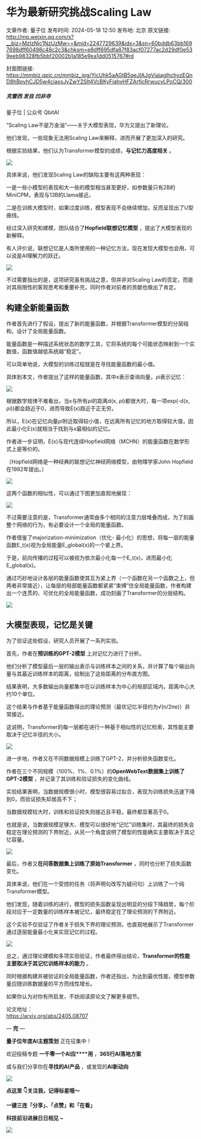 # 华为最新研究挑战Scaling Law

文章作者: 量子位
发布时间: 2024-05-18 12:50
发布地: 北京
原文链接: http://mp.weixin.qq.com/s?__biz=MzIzNjc1NzUzMw==&mid=2247729639&idx=3&sn=60bddb63bb1697698dff60498c48c2c3&chksm=e8dff695dfa87f83acf07277ac2d29df0e539eeb98328fb5bbf20002b1a185e9ea1dd0515767#rd

封面图链接: https://mmbiz.qpic.cn/mmbiz_jpg/YicUhk5aAGtB5qeJIAJgViaiaglhchyzEQnD8hBpvhCJD5w4ciaxsJyZwY2SIt4VcBKyFiahvHFZArficRrwucvLPoCQ/300

##### 克雷西 发自 凹非寺  
量子位 | 公众号 QbitAI

“Scaling Law不是万金油”——关于大模型表现，华为又提出了新理论。

他们发现，一些现象无法用Scaling Law来解释，进而开展了更加深入的研究。

根据实验结果，他们认为Transformer模型的成绩，**与记忆力高度相关** 。

![](https://mmbiz.qpic.cn/mmbiz_png/YicUhk5aAGtB5qeJIAJgViaiaglhchyzEQnXfTvMpdmFVoqeISWP8k0Niah6WM1lssxDY1GeEeeMVKMNFHfUyzsibMA/640?wx_fmt=png&from=appmsg)

具体来说，他们发现Scaling Law的缺陷主要有这两种表现：

一是一些小模型的表现和大一些的模型相当甚至更好，如参数量只有2B的MiniCPM，表现与13B的Llama接近。

二是在训练大模型时，如果过度训练，模型表现不会继续增加，反而呈现出了U型曲线。

经过深入研究和建模，团队结合了**Hopfield联想记忆模型** ，提出了大模型表现的新解释。

有人评价说，联想记忆是人类所使用的一种记忆方法，现在发现大模型也会用，可以说是AI理解力的跃迁。

![](https://mmbiz.qpic.cn/mmbiz_png/YicUhk5aAGtB5qeJIAJgViaiaglhchyzEQnCKQ0MISQny8ibEVeTTRrnpxLDk97lSz8FA5oeSkr3tYflSibMRrceQIA/640?wx_fmt=png&from=appmsg)

不过需要指出的是，这项研究虽有挑战之意，但并非对Scaling Law的否定，而是对其局限性的客观思考和重要补充，同时作者对前者的贡献也做出了肯定。

## 构建全新能量函数

作者首先进行了假设，提出了新的能量函数，并根据Transformer模型的分层结构，设计了全局能量函数。

能量函数是一种描述系统状态的数学工具，它将系统的每个可能状态映射到一个实数值，函数值越低系统越“稳定”。

可以简单地说，大模型的训练过程就是在寻找能量函数的最小值。

具体到本文，作者提出了这样的能量函数，其中x表示查询向量，ρi表示记忆：

![](https://mmbiz.qpic.cn/mmbiz_jpg/YicUhk5aAGtB5qeJIAJgViaiaglhchyzEQnRrOO0JudaqHN1GEbYicACbTtZNITw5AD37rJjdmS1MpiblCwD95tAnwg/640?wx_fmt=jpeg)

根据数学规律不难看出，当x与所有ρi的距离d(x, ρi)都很大时，每一项exp(-d(x, ρi))都会趋近于0，进而导致E(x)趋近于正无穷。

所以，E(x)在记忆向量ρi附近取得较小值，在远离所有记忆的地方取得较大值，因此最小化E(x)就相当于找到与x最相似的记忆。

作者进一步证明，E(x)与现代连续Hopfield网络（MCHN）的能量函数在数学形式上是等价的。

（Hopfield网络是一种经典的联想记忆神经网络模型，由物理学家John Hopfield在1982年提出。）

![](https://mmbiz.qpic.cn/mmbiz_jpg/YicUhk5aAGtB5qeJIAJgViaiaglhchyzEQnIZvS8l2aricmcqSHgEBqgFlRmo2ekNXZxqqBD0hZKGzN6vjjXWJrVuw/640?wx_fmt=jpeg)

这两个函数的相似性，可以通过下图更加直观地展现：

![](https://mmbiz.qpic.cn/mmbiz_png/YicUhk5aAGtB5qeJIAJgViaiaglhchyzEQnMYKcJVgSq9ylibjUicufkS5DaOa5w1dBg4yBadsQzwVr1Mm7ge8wcReA/640?wx_fmt=png&from=appmsg)

不过需要注意的是，Transformer通常由多个相同的注意力层堆叠而成，为了刻画整个网络的行为，有必要设计一个全局的能量函数。

作者借鉴了majorization-minimization（优化-
最小化）的思想，将每一层的能量函数E_t(x)视为全局能量E_global(x)的一个紧上界。

于是，前向传播的过程可以被视为依次最小化每一个E_t(x)，进而最小化E_global(x)。

通过巧妙地设计各层的能量函数使其互为紧上界（一个函数在另一个函数之上，但两者非常接近），让每层的局部能量函数都紧紧“束缚”住全局能量函数，作者构建出一个连贯的、可优化的全局能量函数，成功刻画了Transformer的分层结构。

![](https://mmbiz.qpic.cn/mmbiz_jpg/YicUhk5aAGtB5qeJIAJgViaiaglhchyzEQnibVdnK7yXRSdLIcF7TEczt4JFIJa9JQqzY3ZgyX6y4E3KqsGBRibezGw/640?wx_fmt=jpeg)

## 大模型表现，记忆是关键

为了验证这些假设，研究人员开展了一系列实验。

首先，作者在**预训练的GPT-2模型** 上对记忆力进行了分析。

他们分析了模型最后一层的输出表示与训练样本之间的关系，并计算了每个输出向量与其最近训练样本的距离，绘制出了这些距离的分布直方图。

结果表明，大多数输出向量都集中在以训练样本为中心的局部区域内，距离中心大约10个单位。

这个结果与作者基于能量函数得出的理论预测（最优记忆半径约为√(n/2πe)）非常接近。

这说明，Transformer的每一层都在进行一种基于相似性的记忆检索，其性能主要取决于记忆半径的大小。

![](https://mmbiz.qpic.cn/mmbiz_png/YicUhk5aAGtB5qeJIAJgViaiaglhchyzEQnpibm3DesNtrPpicC7HkEW5vib8ib3UsFe5VtiapTKjJ6lWrz5E7lY5IXvng/640?wx_fmt=png&from=appmsg)

进一步地，作者又在不同数据规模上训练了GPT-2，并分析损失函数变化。

作者在三个不同规模（100%、1%、0.1%）的**OpenWebText数据集上训练了GPT-2模型** ，并记录了其训练和验证损失的变化曲线。

实验结果表明，当数据规模很小时，模型很容易过拟合，表现为训练损失迅速下降到0，而验证损失却居高不下；

当数据规模较大时，训练和验证损失则接近且平稳，最终都显著高于0。

也就是说，当数据规模足够大、模型可以很好地“记忆”训练集时，其最终的损失会稳定在理论预测的下界附近，从另一个角度说明了模型的性能确实主要取决于其记忆容量。

![](https://mmbiz.qpic.cn/mmbiz_png/YicUhk5aAGtB5qeJIAJgViaiaglhchyzEQnIibwsDbpTcibjfRwXus6hEib5vBAFUozaJe1cdo6EbaLrSz7IJPbhciaQQ/640?wx_fmt=png&from=appmsg)

最后，作者又**在问答数据集上训练了原始Transformer** ，同时也分析了损失函数变化。

具体来说，他们在一个受控的任务（将声明句改写为疑问句）上训练了一个纯Transformer模型。

他们发现，随着训练的进行，模型的损失函数呈现出明显的分段下降趋势，每个阶段对应于一定数量的训练样本被记忆，最终稳定在了理论预测的下界附近。

这个实验不仅验证了作者关于损失下界的理论预测，也直观地展示了Transformer通过逐层能量最小化来实现记忆的过程。

![](https://mmbiz.qpic.cn/mmbiz_png/YicUhk5aAGtB5qeJIAJgViaiaglhchyzEQnkMwXpucWRKbcZMAV4ZV6hMMmXpy2thYJyp9J2on9TCgRsmnv01QyLA/640?wx_fmt=png&from=appmsg)

总之，通过理论建模和多项实验验证，作者最终得出结论，**Transformer的性能主要取决于其记忆训练样本的能力** 。

同时根据构建并被验证的全局能量函数，作者还指出，为达到最优性能，模型参数量应随训练数据量的平方而线性增长。

如果你认为对你有所启发，不妨阅读原论文了解更多细节。

论文地址：  
https://arxiv.org/abs/2405.08707

— **完** —

**量子位年度AI主题策划** 正在征集中！

欢迎投稿专题 **一千零一个AI应****用** ，**365行AI落地方案**

或与我们分享你在**寻找的AI产品** ，或发现的**AI新动向**

![](https://mmbiz.qpic.cn/mmbiz_png/YicUhk5aAGtDpTavEwUl8aOlFLGHaPnaKXJcMUeJtGXVLliac6P6XxYHIKhnz0NPUgVvlrXAvJC33ibh8aYDdyudA/640?wx_fmt=png&from=appmsg)

  

**点这里 👇关注我，记得标星哦～**

**一键三连「分享」、「点赞」和「在看」**

**科技前沿进展日日相见 ~**

![](https://mmbiz.qpic.cn/mmbiz_svg/g9RQicMD01M0tYoRQT2cMQRmPS5ZDyrrfzeksiay90KaDzlGBH61icqHxmgFKfvfXtVuwTHV740CDLAaXU1LIfZyoJEpYKcRIiaE/640?wx_fmt=svg)

